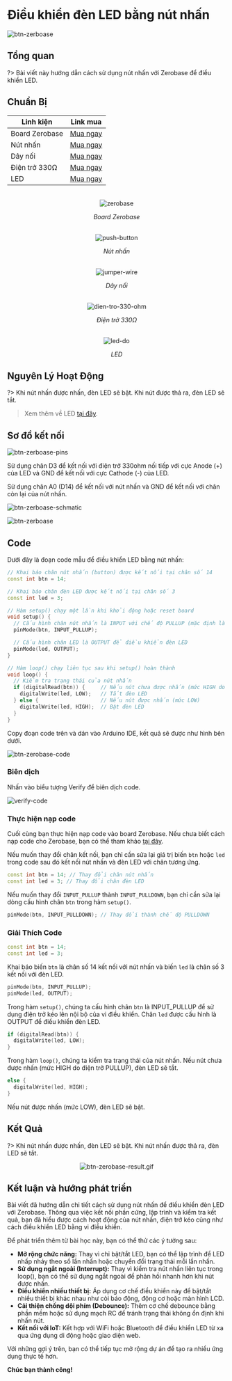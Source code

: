 <br>
<br>
<br>

# Điều khiển đèn LED bằng nút nhấn

![btn-zerboase](../../../_media/btn-zerobase.png "btn-zerboase")

## Tổng quan

?> Bài viết này hướng dẫn cách sử dụng nút nhấn với Zerobase để điều khiển LED.

## Chuẩn Bị

| Linh kiện |  Link mua |
| --- | --- |
| Board Zerobase | [Mua ngay](https://chipstack.vn/san-pham/zerobase/) |
| Nút nhấn | [Mua ngay](https://chipstack.vn/san-pham/nut-nhan-12x12x7-3-co-the-gan-chup/) |
| Dây nối | [Mua ngay](https://chipstack.vn/san-pham/day-jumper-duc-duc/) |
| Điện trở 330Ω | [Mua ngay](https://chipstack.vn/san-pham/dien-tro-1-4w-1/) |
| LED | [Mua ngay](https://chipstack.vn/san-pham/led-5mm-vo-mau/) |

<br>

<div align="center">
    <img src="../../../_media/zerobase-image.png" alt="zerobase">
    <p><em>Board Zerobase</em></p>
</div>

<br>

<div align="center">
    <img src="../../../_media/push-button.png" alt="push-button">
    <p><em>Nút nhấn</em></p>
</div>

<br>

<div align="center">
    <img src="../../../_media/jumper-wire.png" alt="jumper-wire">
    <p><em>Dây nối</em></p>
</div>

<br>

<div align="center">
    <img src="../../../_media/dien-tro-330-ohm.png" alt="dien-tro-330-ohm">
    <p><em>Điện trở 330Ω</em></p>
</div>

<br>

<div align="center">
    <img src="../../../_media/led-do.png" alt="led-do">
    <p><em>LED</em></p>
</div>

## Nguyên Lý Hoạt Động

?> Khi nút nhấn được nhấn, đèn LED sẽ bật. Khi nút được thả ra, đèn LED sẽ tắt.

> Xem thêm về LED [tại đây](https://chipstack.vn/uncategorized/diot-phat-quang-la-gi-nguyen-ly-hoat-dong-va-ung-dung-tiet-kiem-nang-luong/).

## Sơ đồ kết nối

![btn-zerboase-pins](../../../_media/btn-zerobase-pins.png "btn-zerboase-pins")

Sử dụng chân D3 để kết nối với điện trở 330ohm nối tiếp với cực Anode (+) của LED và GND để kết nối với cực Cathode (-) của LED.

Sử dụng chân A0 (D14) để kết nối với nút nhấn và GND để kết nối với chân còn lại của nút nhấn.

![btn-zerboase-schmatic](../../../_media/btn-zerboase-schmatic.png "btn-zerboase-schmatic")

![btn-zerboase](../../../_media/btn-zerobase.png "btn-zerboase")

## Code

Dưới đây là đoạn code mẫu để điều khiển LED bằng nút nhấn:

```cpp
// Khai báo chân nút nhấn (button) được kết nối tại chân số 14
const int btn = 14;

// Khai báo chân đèn LED được kết nối tại chân số 3
const int led = 3;

// Hàm setup() chạy một lần khi khởi động hoặc reset board
void setup() {
  // Cấu hình chân nút nhấn là INPUT với chế độ PULLUP (mặc định là mức HIGH khi không nhấn)
  pinMode(btn, INPUT_PULLUP);

  // Cấu hình chân LED là OUTPUT để điều khiển đèn LED
  pinMode(led, OUTPUT);
}

// Hàm loop() chạy liên tục sau khi setup() hoàn thành
void loop() {
  // Kiểm tra trạng thái của nút nhấn
  if (digitalRead(btn)) {     // Nếu nút chưa được nhấn (mức HIGH do PULLUP)
    digitalWrite(led, LOW);   // Tắt đèn LED
  } else {                    // Nếu nút được nhấn (mức LOW)
    digitalWrite(led, HIGH);  // Bật đèn LED
  }
}
```

Copy đoạn code trên và dán vào Arduino IDE, kết quả sẽ được như hình bên dưới.

![btn-zerobase-code](../../../_media/btn-zerobase-code.png "btn-zerobase-code]")

### Biên dịch

Nhấn vào biểu tượng Verify để biên dịch code.

![verify-code](https://cdn.chipstack.vn/verify-code.png "verify-code]")

### Thực hiện nạp code

Cuối cùng bạn thực hiện nạp code vào board Zerobase. Nếu chưa biết cách nạp code cho Zerobase, bạn có thể tham khảo [tại đây](https://zerobase.chipstack.vn/#/vi/zerobase/quickstart).

Nếu muốn thay đổi chân kết nối, bạn chỉ cần sửa lại giá trị biến `btn` hoặc `led` trong code sau đó kết nối nút nhấn và đèn LED với chân tương ứng.

```cpp
const int btn = 14; // Thay đổi chân nút nhấn
const int led = 3; // Thay đổi chân đèn LED
```

Nếu muốn thay đổi `INPUT_PULLUP` thành `INPUT_PULLDOWN`, bạn chỉ cần sửa lại dòng cấu hình chân `btn` trong hàm `setup()`.

```cpp
pinMode(btn, INPUT_PULLDOWN); // Thay đổi thành chế độ PULLDOWN
```

### Giải Thích Code

```cpp
const int btn = 14;
const int led = 3;
```

Khai báo biến `btn` là chân số 14 kết nối với nút nhấn và biến `led` là chân số 3 kết nối với đèn LED.

```cpp
pinMode(btn, INPUT_PULLUP);
pinMode(led, OUTPUT);
```

Trong hàm `setup()`, chúng ta cấu hình chân `btn` là INPUT_PULLUP để sử dụng điện trở kéo lên nội bộ của vi điều khiển. Chân `led` được cấu hình là OUTPUT để điều khiển đèn LED.

```cpp
if (digitalRead(btn)) {
  digitalWrite(led, LOW);
}
```

Trong hàm `loop()`, chúng ta kiểm tra trạng thái của nút nhấn. Nếu nút chưa được nhấn (mức HIGH do điện trở PULLUP), đèn LED sẽ tắt.

```cpp
else {
  digitalWrite(led, HIGH);
}
```

Nếu nút được nhấn (mức LOW), đèn LED sẽ bật.

## Kết Quả

?> Khi nút nhấn được nhấn, đèn LED sẽ bật. Khi nút nhấn được thả ra, đèn LED sẽ tắt.

<p align="center">
  <img src="../../../_media/btn-zerobase-result.gif" alt="btn-zerobase-result.gif">
</p>

## Kết luận và hướng phát triển

Bài viết đã hướng dẫn chi tiết cách sử dụng nút nhấn để điều khiển đèn LED với Zerobase. Thông qua việc kết nối phần cứng, lập trình và kiểm tra kết quả, bạn đã hiểu được cách hoạt động của nút nhấn, điện trở kéo cũng như cách điều khiển LED bằng vi điều khiển.

Để phát triển thêm từ bài học này, bạn có thể thử các ý tưởng sau:

- **Mở rộng chức năng:** Thay vì chỉ bật/tắt LED, bạn có thể lập trình để LED nhấp nháy theo số lần nhấn hoặc chuyển đổi trạng thái mỗi lần nhấn.
- **Sử dụng ngắt ngoài (Interrupt):** Thay vì kiểm tra nút nhấn liên tục trong loop(), bạn có thể sử dụng ngắt ngoài để phản hồi nhanh hơn khi nút được nhấn.
- **Điều khiển nhiều thiết bị:** Áp dụng cơ chế điều khiển này để bật/tắt nhiều thiết bị khác nhau như còi báo động, động cơ hoặc màn hình LCD.
- **Cải thiện chống dội phím (Debounce):** Thêm cơ chế debounce bằng phần mềm hoặc sử dụng mạch RC để tránh trạng thái không ổn định khi nhấn nút.
- **Kết nối với IoT:** Kết hợp với WiFi hoặc Bluetooth để điều khiển LED từ xa qua ứng dụng di động hoặc giao diện web.

Với những gợi ý trên, bạn có thể tiếp tục mở rộng dự án để tạo ra nhiều ứng dụng thực tế hơn.

**Chúc bạn thành công!**


